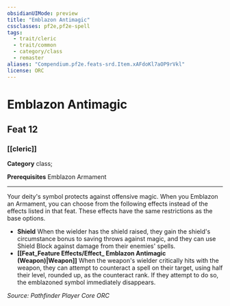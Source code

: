 ```yaml
---
obsidianUIMode: preview
title: "Emblazon Antimagic"
cssclasses: pf2e,pf2e-spell
tags:
  - trait/cleric
  - trait/common
  - category/class
  - remaster
aliases: "Compendium.pf2e.feats-srd.Item.xAFdoKl7aOP9rVkl"
license: ORC
---
```

# Emblazon Antimagic
## Feat 12
### [[cleric]]

**Category** class; 



**Prerequisites** Emblazon Armament
* * *
Your deity's symbol protects against offensive magic. When you Emblazon an Armament, you can choose from the following effects instead of the effects listed in that feat. These effects have the same restrictions as the base options.

*   **Shield** When the wielder has the shield raised, they gain the shield's circumstance bonus to saving throws against magic, and they can use Shield Block against damage from their enemies' spells.
*   **[[Feat_Feature Effects/Effect_ Emblazon Antimagic (Weapon)|Weapon]]** When the weapon's wielder critically hits with the weapon, they can attempt to counteract a spell on their target, using half their level, rounded up, as the counteract rank. If they attempt to do so, the emblazoned symbol immediately disappears.

*Source: Pathfinder Player Core*
*ORC*
